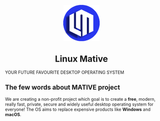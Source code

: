 <div align="center">
  <img alt="LinuxMative logo" src="https://raw.githubusercontent.com/Linux-Mative/.github/main/logo/linix-mative-badge.png" width="120">
</div>

<div align="center">
<h1>Linux Mative</h1>
</div>

YOUR FUTURE FAVOURITE DESKTOP OPERATING SYSTEM

## The few words about MATIVE project

We are creating a non-profit project which goal is to create a  **free**, modern, really fast, private, secure and widely useful desktop operating system for everyone! 
The OS aims to replace expensive products like  **Windows**  and  **macOS**.
